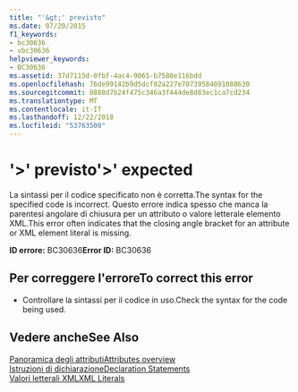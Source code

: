 ```yaml
---
title: "'&gt;' previsto"
ms.date: 07/20/2015
f1_keywords:
- bc30636
- vbc30636
helpviewer_keywords:
- BC30636
ms.assetid: 37d7115d-0fbf-4ac4-9065-b7580e116bdd
ms.openlocfilehash: 76de99142b9d5dcf82a227e70739584091088630
ms.sourcegitcommit: 0888d7b24f475c346a3f444de8d83ec1ca7cd234
ms.translationtype: MT
ms.contentlocale: it-IT
ms.lasthandoff: 12/22/2018
ms.locfileid: "53763500"
---
```

# <a name="gt-expected"></a><span data-ttu-id="344a5-102">'&gt;' previsto</span><span class="sxs-lookup"><span data-stu-id="344a5-102">'&gt;' expected</span></span>
<span data-ttu-id="344a5-103">La sintassi per il codice specificato non è corretta.</span><span class="sxs-lookup"><span data-stu-id="344a5-103">The syntax for the specified code is incorrect.</span></span> <span data-ttu-id="344a5-104">Questo errore indica spesso che manca la parentesi angolare di chiusura per un attributo o valore letterale elemento XML.</span><span class="sxs-lookup"><span data-stu-id="344a5-104">This error often indicates that the closing angle bracket for an attribute or XML element literal is missing.</span></span>  
  
 <span data-ttu-id="344a5-105">**ID errore:** BC30636</span><span class="sxs-lookup"><span data-stu-id="344a5-105">**Error ID:** BC30636</span></span>  
  
## <a name="to-correct-this-error"></a><span data-ttu-id="344a5-106">Per correggere l'errore</span><span class="sxs-lookup"><span data-stu-id="344a5-106">To correct this error</span></span>  
  
-   <span data-ttu-id="344a5-107">Controllare la sintassi per il codice in uso.</span><span class="sxs-lookup"><span data-stu-id="344a5-107">Check the syntax for the code being used.</span></span>  
  
## <a name="see-also"></a><span data-ttu-id="344a5-108">Vedere anche</span><span class="sxs-lookup"><span data-stu-id="344a5-108">See Also</span></span>  
 [<span data-ttu-id="344a5-109">Panoramica degli attributi</span><span class="sxs-lookup"><span data-stu-id="344a5-109">Attributes overview</span></span>](~/docs/visual-basic/programming-guide/concepts/attributes/index.md)  
 [<span data-ttu-id="344a5-110">Istruzioni di dichiarazione</span><span class="sxs-lookup"><span data-stu-id="344a5-110">Declaration Statements</span></span>](~/docs/visual-basic/programming-guide/language-features/statements.md#declaration-statements)  
 [<span data-ttu-id="344a5-111">Valori letterali XML</span><span class="sxs-lookup"><span data-stu-id="344a5-111">XML Literals</span></span>](../../visual-basic/language-reference/xml-literals/index.md)

